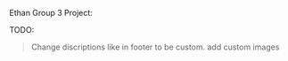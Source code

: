 Ethan Group 3 Project:

TODO:
> Change discriptions like in footer to be custom. 
> add custom images 
